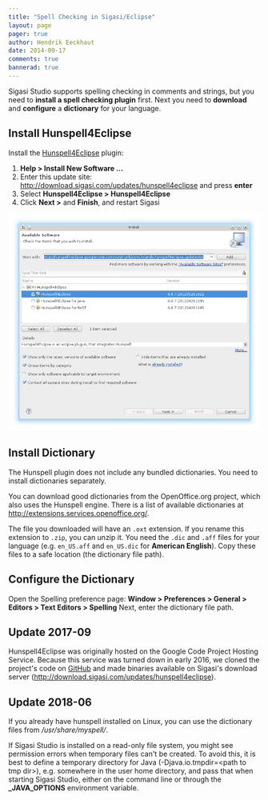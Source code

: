 ```yaml
---
title: "Spell Checking in Sigasi/Eclipse"
layout: page
pager: true
author: Hendrik Eeckhaut
date: 2014-09-17
comments: true
bannerad: true
---
```



Sigasi Studio supports spelling checking in comments and strings, but you need to **install a spell checking plugin** first.
Next you need to **download** and **configure** a **dictionary** for your language.

## Install Hunspell4Eclipse


Install the [Hunspell4Eclipse](http://code.google.com/p/hunspell4eclipse) plugin:

1. **Help > Install New Software ...**
2. Enter this update site: <http://download.sigasi.com/updates/hunspell4eclipse> and press **enter**
3. Select **Hunspell4Eclipse > Hunspell4Eclipse**
4. Click **Next >** and **Finish**, and restart Sigasi

![Install Hunspell4Eclipse](images/install_spelling.png)

## Install Dictionary

The Hunspell plugin does not include any bundled dictionaries. You need to install dictionaries separately.

You can download good dictionaries from the OpenOffice.org project, which also uses the Hunspell engine.
There is a list of available dictionaries at <http://extensions.services.openoffice.org/>.

The file you downloaded will have an `.oxt` extension. If you rename this extension to `.zip`, you can unzip it.
You need the `.dic` and `.aff` files for your language (e.g. `en_US.aff` and `en_US.dic` for **American English**).
Copy these files to a safe location (the dictionary file path).

## Configure the Dictionary

Open the Spelling preference page:
**Window > Preferences > General > Editors > Text Editors > Spelling**
Next, enter the dictionary file path.

## Update 2017-09

Hunspell4Eclipse was originally hosted on the Google Code Project Hosting Service.
Because this service was turned down in early 2016, we cloned the project's code on
[GitHub](https://github.com/heeckhau/hunspell4eclipse) and made binaries available on
Sigasi's download server (<http://download.sigasi.com/updates/hunspell4eclipse>).

## Update 2018-06

If you already have hunspell installed on Linux, you can use the dictionary files from */usr/share/myspell/*.

If Sigasi Studio is installed on a read-only file system, you might see permission
errors when temporary files can't be created.
To avoid this, it is best to define a temporary directory for Java
(-Djava.io.tmpdir=<path to tmp dir\>), e.g. somewhere in the user home directory,
and pass that when starting Sigasi Studio, either on the command line or through
the **_JAVA_OPTIONS** environment variable.

